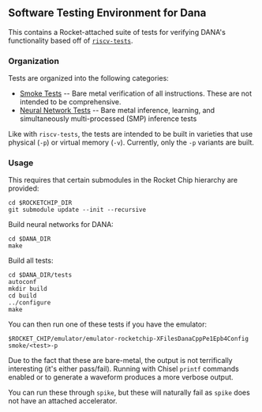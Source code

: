 ## Software Testing Environment for Dana
This contains a Rocket-attached suite of tests for verifying DANA's functionality based off of [`riscv-tests`](https://github.com/riscv/riscv-tests).

### Organization
Tests are organized into the following categories:

* [Smoke Tests](smoke) -- Bare metal verification of all instructions. These are not intended to be comprehensive.
* [Neural Network Tests](nets) -- Bare metal inference, learning, and simultaneously multi-processed (SMP) inference tests

Like with `riscv-tests`, the tests are intended to be built in varieties that use physical (`-p`) or virtual memory (`-v`). Currently, only the `-p` variants are built.

### Usage

This requires that certain submodules in the Rocket Chip hierarchy are provided:
```
cd $ROCKETCHIP_DIR
git submodule update --init --recursive
```

Build neural networks for DANA:
```
cd $DANA_DIR
make
```

Build all tests:
```
cd $DANA_DIR/tests
autoconf
mkdir build
cd build
../configure
make
```

You can then run one of these tests if you have the emulator:

```
$ROCKET_CHIP/emulator/emulator-rocketchip-XFilesDanaCppPe1Epb4Config smoke/<test>-p
```

Due to the fact that these are bare-metal, the output is not terrifically interesting (it's either pass/fail). Running with Chisel `printf` commands enabled or to generate a waveform produces a more verbose output.

You can run these through `spike`, but these will naturally fail as `spike` does not have an attached accelerator.
